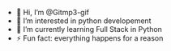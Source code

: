 - 👋 Hi, I’m @Gitmp3-gif
- 👀 I’m interested in python developement
- 🌱 I’m currently learning Full Stack in Python
- ⚡ Fun fact: everything happens for a reason

<!---
Gitmp3-gif/Gitmp3-gif is a ✨ special ✨ repository because its `README.md` (this file) appears on your GitHub profile.
You can click the Preview link to take a look at your changes.
--->
